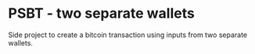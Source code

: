 # PSBT - two separate wallets

Side project to create a bitcoin transaction using inputs from two
separate wallets.
